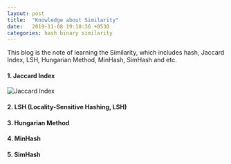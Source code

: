 ```yaml
---
layout: post
title:  "Knowledge about Similarity"
date:   2019-11-08 19:18:36 +0530
categories: hash binary similarity
---
```

This blog is the note of learning the Similarity, which includes hash, Jaccard Index, LSH, Hungarian Method, MinHash, SimHash and etc.



#### 1. Jaccard Index

![Jaccard Index](https://github.com/yasong/yasong.github.io/tree/master/_posts/pic/JI.png)

#### 2. LSH (Locality-Sensitive Hashing, LSH)

#### 3. Hungarian Method

#### 4. MinHash

#### 5. SimHash
